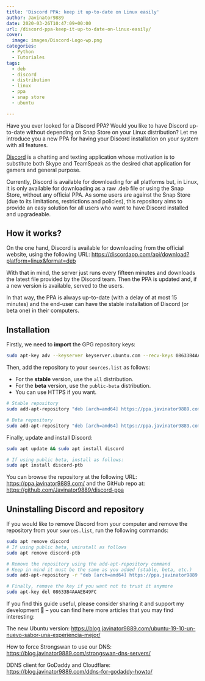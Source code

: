 ```yaml
---
title: 'Discord PPA: keep it up-to-date on Linux easily'
author: Javinator9889
date: 2020-03-26T10:47:09+00:00
url: /discord-ppa-keep-it-up-to-date-on-linux-easily/
cover:
  image: images/Discord-Logo-wp.png
categories:
  - Python
  - Tutoriales
tags:
  - deb
  - discord
  - distribution
  - linux
  - ppa
  - snap store
  - ubuntu

---
```

Have you ever looked for a Discord PPA? Would you like to have Discord up-to-date without depending on Snap Store on your Linux distribution? Let me introduce you a new PPA for having your Discord installation on your system with all features.

[Discord](https://discordapp.com/) is a chatting and texting application whose motivation is to substitute both Skype and TeamSpeak as the desired chat application for gamers and general purpose.

Currently, Discord is available for downloading for all platforms but, in Linux, it is only available for downloading as a raw .deb file or using the Snap Store, without any official PPA. As some users are against the Snap Store (due to its limitations, restrictions and policies), this repository aims to provide an easy solution for all users who want to have Discord installed and upgradeable.

<!--more-->
## How it works?

On the one hand, Discord is available for downloading from the official website, using the following URL: https://discordapp.com/api/download?platform=linux&format=deb

With that in mind, the server just runs every fifteen minutes and downloads the latest file provided by the Discord team. Then the PPA is updated and, if a new version is available, served to the users.

In that way, the PPA is always up-to-date (with a delay of at most 15 minutes) and the end-user can have the stable installation of Discord (or beta one) in their computers.

## Installation

Firstly, we need to <strong>import</strong> the GPG repository keys:
```bash
sudo apt-key adv --keyserver keyserver.ubuntu.com --recv-keys 08633B4AAAEB49FC
```

Then, add the repository to your `sources.list` as follows:
 + For the **stable** version, use the `all` distribution.
 + For the **beta** version, use the `public-beta` distribution.
 + You can use HTTPS if you want.

```bash
# Stable repository
sudo add-apt-repository "deb [arch=amd64] https://ppa.javinator9889.com all main"

# Beta repository
sudo add-apt-repository "deb [arch=amd64] https://ppa.javinator9889.com public-beta main"
```

Finally, update and install Discord:

```bash
sudo apt update && sudo apt install discord

# If using public beta, install as follows:
sudo apt install discord-ptb
```

You can browse the repository at the following URL: https://ppa.javinator9889.com/ and the GitHub repo at: https://github.com/Javinator9889/discord-ppa

## Uninstalling Discord and repository
If you would like to remove Discord from your computer and remove the repository from your <code>sources.list</code>, run the following commands:

```bash
sudo apt remove discord
# If using public beta, uninstall as follows
sudo apt remove discord-ptb

# Remove the repository using the add-apt-repository command
# Keep in mind it must be the same as you added (stable, beta, etc.)
sudo add-apt-repository -r "deb [arch=amd64] https://ppa.javinator9889.com/ all main"

# Finally, remove the key if you want not to trust it anymore
sudo apt-key del 08633B4AAAEB49FC
```

If you find this guide useful, please consider sharing it and support my development 👊 &#8211; you can find here more articles that you may find interesting:

The new Ubuntu version: https://blog.javinator9889.com/ubuntu-19-10-un-nuevo-sabor-una-experiencia-mejor/

How to force Strongswan to use our DNS: https://blog.javinator9889.com/strongswan-dns-servers/

DDNS client for GoDaddy and Cloudflare: https://blog.javinator9889.com/ddns-for-godaddy-howto/